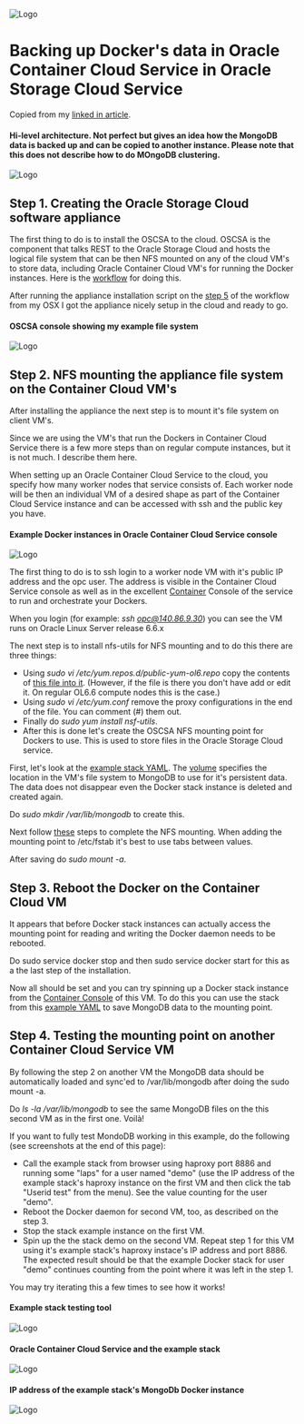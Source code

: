 ![Logo](logo.png)

# Backing up Docker's data in Oracle Container Cloud Service in Oracle Storage Cloud Service

Copied from my <a href="https://www.linkedin.com/pulse/test-mika-rinne">linked in article</a>.

#### Hi-level architecture. Not perfect but gives an idea how the MongoDB data is backed up and can be copied to another instance. Please note that this does not describe how to do MOngoDB clustering.

![Logo](OCSCA.png)

## Step 1. Creating the Oracle Storage Cloud software appliance

The first thing to do is to install the OSCSA to the cloud. OSCSA is the component that talks REST to the Oracle Storage Cloud and hosts the logical file system that can be then NFS mounted on any of the cloud VM's to store data, including Oracle Container Cloud VM's for running the Docker instances. Here is the <a href="http://docs.oracle.com/en/cloud/iaas/storage-appliance-cloud/sfsug/workflow-setting-appliance.html">workflow</a> for doing this.

After running the appliance installation script on the <a href="http://docs.oracle.com/en/cloud/iaas/storage-appliance-cloud/sfsug/provisioning-appliance.html#GUID-0990C0DF-3514-4E58-B2AB-80C1603826B6">step 5</a> of the workflow from my OSX I got the appliance nicely setup in the cloud and ready to go.

#### OSCSA console showing my example file system
![Logo](fileSystem.png)

## Step 2. NFS mounting the appliance file system on the Container Cloud VM's

After installing the appliance the next step is to mount it's file system on client VM's.

Since we are using the VM's that run the Dockers in Container Cloud Service there is a few more steps than on regular compute instances, but it is not much. I describe them here.

When setting up an Oracle Container Cloud Service to the cloud, you specify how many worker nodes that service consists of. Each worker node will be then an individual VM of a desired shape as part of the Container Cloud Service instance and can be accessed with ssh and the public key you have.

#### Example Docker instances in Oracle Container Cloud Service console
![Logo](serviceconsole.png)

The first thing to do is to ssh login to a worker node VM with it's public IP address and the opc user. The address is visible in the Container Cloud Service console as well as in the excellent <a href="http://docs.oracle.com/en/cloud/iaas/container-cloud/contu/accessing-container-console-oracle-container-cloud-service.html#CONTU-GUID-F802EDD4-E193-4921-9018-A09022DB4003">Container</a> Console of the service to run and orchestrate your Dockers.

When you login (for example: <i>ssh opc@140.86.9.30</i>) you can see the VM runs on Oracle Linux Server release 6.6.x

The next step is to install nfs-utils for NFS mounting and to do this there are three things:
<ul>
<li>Using <i>sudo vi /etc/yum.repos.d/public-yum-ol6.repo</i> copy the contents of <a href="public-yum-ol6.repo">this file into it</a>. (However, if the file is there you don't have add or edit it. On regular OL6.6 compute nodes this is the case.)</li>
<li>Using <i>sudo vi /etc/yum.conf</i> remove the proxy configurations in the end of the file. You can comment (#) them out.</li>
<li>Finally do <i>sudo yum install nsf-utils</i>.</li>
<li>After this is done let's create the OSCSA NFS mounting point for Dockers to use. This is used to store files in the Oracle Storage Cloud service.</li>
</ul>

First, let's look at the <a href="fullstack_example.yaml">example stack YAML</a>. The <a href="fullstack_example.yaml#L56">volume</a> specifies the location in the VM's file system to MongoDB to use for it's persistent data. The data does not disappear even the Docker stack instance is deleted and created again.

Do <i>sudo mkdir /var/lib/mongodb</i> to create this.

Next follow <a href="http://docs.oracle.com/en/cloud/iaas/storage-appliance-cloud/sfsug/mounting-appliance-filesystems-client-instances.html">these</a> steps to complete the NFS mounting. When adding the mounting point to /etc/fstab it's best to use tabs between values.

After saving do <i>sudo mount -a</i>.

## Step 3. Reboot the Docker on the Container Cloud VM

It appears that before Docker stack instances can actually access the mounting point for reading and writing the Docker daemon needs to be rebooted.

Do sudo service docker stop and then sudo service docker start for this as a the last step of the installation.

Now all should be set and you can try spinning up a Docker stack instance from the <a href="http://docs.oracle.com/en/cloud/iaas/container-cloud/contu/accessing-container-console-oracle-container-cloud-service.html#CONTU-GUID-F802EDD4-E193-4921-9018-A09022DB4003">Container Console</a> of this VM. To do this you can use the stack from this <a href="http://github.com/mikarinneoracle/sw-appliance/blob/master/fullstack_example.yaml">example YAML</a> to save MongoDB data to the mounting point.

## Step 4. Testing the mounting point on another Container Cloud Service VM

By following the step 2 on another VM the MongoDB data should be automatically loaded and sync'ed to /var/lib/mongodb after doing the sudo mount -a. 

Do <i>ls -la /var/lib/mongodb</i> to see the same MongoDB files on the this second VM as in the first one. Voilà!

If you want to fully test MondoDB working in this example, do the following (see screenshots at the end of this page):

<ul>
<li>Call the example stack from browser using haproxy port 8886 and running some "laps" for a user named "demo" (use the IP address of the example stack's haproxy instance on the first VM and then click the tab "Userid test" from the menu). See the value counting for the user "demo".</li>
<li>Reboot the Docker daemon for second VM, too, as described on the step 3.</li>
<li>Stop the stack example instance on the first VM.</li>
<li>Spin up the the stack demo on the second VM. Repeat step 1 for this VM using it's example stack's haproxy instace's IP address and port 8886. The expected result should be that the example Docker stack for user "demo" continues counting from the point where it was left in the step 1.</li>
</ul>

You may try iterating this a few times to see how it works!

#### Example stack testing tool
![Logo](testtool.png)

#### Oracle Container Cloud Service and the example stack
![Logo](console.png)

#### IP address of the example stack's MongoDb Docker instance
![Logo](mongodbip.png)


